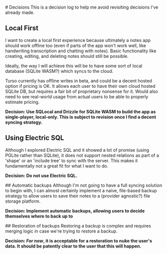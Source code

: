 # Decisions
This is a decision log to help me avoid revisiting decisions I've already made.

## Local First
I want to create a local first experience because ultimately a notes app should work offline too (even if parts of the app won't work well, like handwriting transcription and chatting with notes). Basic functionality like creating, editing, and deleting notes should still be possible.

Ideally, the way I will achieve this will be to have some sort of local database (SQLite WASM?) which syncs to the cloud. 

Turso currently has offline writes in beta, and could be a decent hosted option if pricing is OK. It allows each user to have their own cloud hosted SQLite DB, but requires a fair bit of proprietary nonsense for it. Would also need to see real-world usage from actual users to be able to properly estimate pricing.

**Decision: Use SQLocal and Drizzle for SQLite WASM to build the app as single-player, local-only. This is subject to revision once I find a decent syncing strategy.**

## Using Electric SQL
Although I explored Electric SQL and it showed a lot of promise (using PGLite rather than SQLite), it does not support nested relations as part of a 'shape' or an 'include tree' to sync with the server. This makes it fundamentally not a great fit for what I want to do.

**Decision: Do not use Electric SQL.**

## Automatic backups
Although I'm not going to have a full syncing solution to begin with, I can almost certainly implement a naive, file-based backup strategy to allow users to save their notes to a (provider agnostic?) file storage platform. 

**Decision: Implement automatic backups, allowing users to decide themselves where to back up to**

## Restoration of backups
Restoring a backup is complex and requires merging logic in case we're trying to restore a backup.

**Decision: *For now*, it is acceptable for a restoration to nuke the user's data. It should be patently clear to the user that this will happen.**